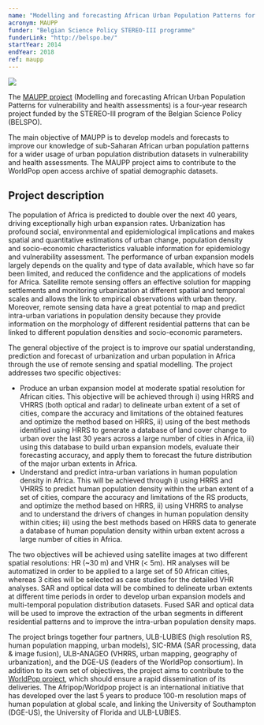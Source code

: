 ```yaml
---
name: "Modelling and forecasting African Urban Population Patterns for vulnerability and health assessments" 
acronym: MAUPP
funder: "Belgian Science Policy STEREO-III programme"
funderLink: "http://belspo.be/"
startYear: 2014
endYear: 2018
ref: maupp
---
```


![](/logo/MAUPP_)

The [MAUPP project](http://maupp.ulb.ac.be/) (Modelling and forecasting African Urban Population Patterns for vulnerability and health assessments) is a four-year research project funded by the STEREO-III program of the Belgian Science Policy (BELSPO).

The main objective of MAUPP is to develop models and forecasts to improve our knowledge of sub-Saharan African urban population patterns for a wider usage of urban population distribution datasets in vulnerability and health assessments. The MAUPP project aims to contribute to the WorldPop open access archive of spatial demographic datasets.

## Project description

The population of Africa is predicted to double over the next 40 years, driving exceptionally high urban expansion rates. Urbanization has profound social, environmental and epidemiological implications and makes spatial and quantitative estimations of urban change, population density and socio-economic characteristics valuable information for epidemiology and vulnerability assessment. The performance of urban expansion models largely depends on the quality and type of data available, which have so far been limited, and reduced the confidence and the applications of models for Africa. Satellite remote sensing offers an effective solution for mapping settlements and monitoring urbanization at different spatial and temporal scales and allows the link to empirical observations with urban theory. Moreover, remote  sensing data have a great potential to map and predict intra-urban variations in population density because they provide information on the morphology of different residential patterns that can be linked to different population densities and socio-economic parameters.

The general objective of the project is to improve our spatial understanding, prediction and forecast of urbanization and urban population in Africa through the use of remote sensing and spatial modelling. The project addresses two specific objectives:

* Produce an urban expansion model at moderate spatial resolution for African cities. This objective will be achieved through i) using HRRS and VHRRS (both optical and radar) to delineate urban extent of a set of cities, compare the accuracy and limitations of the obtained features and optimize the method based on HRRS, ii) using of the best methods identified using HRRS to generate a database of land cover change to urban over the last 30 years across a large number of cities in Africa, iii) using this database to build urban expansion models, evaluate their forecasting accuracy, and apply them to forecast the future distribution of the major urban extents in Africa.
* Understand and predict intra-urban variations in human population density in Africa. This will be achieved through i) using HRRS and VHRRS to predict human population density within the urban extent of a set of cities, compare the accuracy and limitations of the RS products, and optimize the method based on HRRS, ii) using VHRRS to analyse and to understand the drivers of changes in human population density within cities; iii) using the best methods based on HRRS data to generate a database of human population density within urban extent across a large number of cities in Africa.

The two objectives will be achieved using satellite images at two different spatial resolutions: HR (~30 m) and VHR (< 5m). HR analyses will be automatized in order to be applied to a large set of 50 African cities, whereas 3 cities will be selected as case studies for the detailed VHR analyses. SAR and optical data will be combined to delineate urban extents at different time periods in order to develop urban expansion models and multi-temporal population distribution datasets. Fused SAR and optical data will be used to improve the extraction of the urban segments in different residential patterns and to improve the intra-urban population density maps.

The project brings together four partners, ULB-LUBIES (high resolution RS, human population mapping, urban models), SIC-RMA (SAR processing, data & image fusion), ULB-ANAGEO (VHRRS, urban mapping, geography of urbanization), and the DGE-US (leaders of the WorldPop consortium). In addition to its own set of objectives, the project aims to contribute to the [WorldPop project](www.worldpop.org.uk), which should ensure a rapid dissemination of its deliveries. The Afripop/Worldpop project is an international initiative that has developed over the last 5 years to produce 100-m resolution maps of human population at global scale, and linking the University of Southampton (DGE-US), the University of Florida and ULB-LUBIES.

